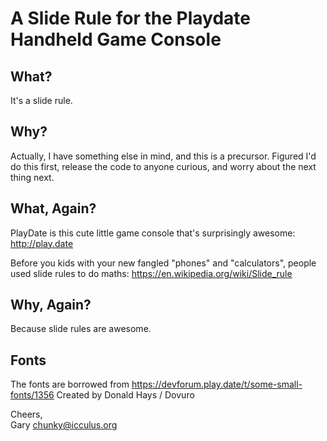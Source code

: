 # A Slide Rule for the Playdate Handheld Game Console

## What?

It's a slide rule.

## Why?

Actually, I have something else in mind, and this is a precursor. Figured
I'd do this first, release the code to anyone curious, and worry about
the next thing next.

## What, Again?

PlayDate is this cute little game console that's surprisingly awesome:
http://play.date

Before you kids with your new fangled "phones" and "calculators", people
used slide rules to do maths: https://en.wikipedia.org/wiki/Slide_rule

## Why, Again?

Because slide rules are awesome.

## Fonts

The fonts are borrowed from https://devforum.play.date/t/some-small-fonts/1356
Created by Donald Hays / Dovuro

Cheers,  
Gary <chunky@icculus.org>

